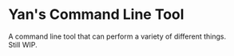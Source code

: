 # Yan's Command Line Tool
A command line tool that can perform a variety of different things.  
Still WIP.
